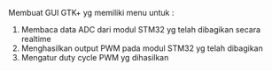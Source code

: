 Membuat GUI GTK+ yg memiliki menu untuk :
1. Membaca data ADC dari modul STM32 yg telah dibagikan secara realtime
2. Menghasilkan output PWM pada modul STM32 yg telah dibagikan
3. Mengatur duty cycle PWM yg dihasilkan
